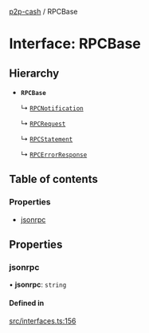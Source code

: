 [p2p-cash](../README.md) / RPCBase

# Interface: RPCBase

## Hierarchy

- **`RPCBase`**

  ↳ [`RPCNotification`](RPCNotification.md)

  ↳ [`RPCRequest`](RPCRequest.md)

  ↳ [`RPCStatement`](RPCStatement.md)

  ↳ [`RPCErrorResponse`](RPCErrorResponse.md)

## Table of contents

### Properties

- [jsonrpc](RPCBase.md#jsonrpc)

## Properties

### jsonrpc

• **jsonrpc**: `string`

#### Defined in

[src/interfaces.ts:156](https://github.com/mainnet-pat/p2p-cash/blob/master/src/interfaces.ts#L156)
